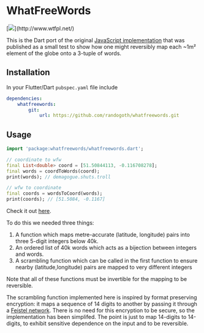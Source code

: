 # WhatFreeWords

[![](http://www.wtfpl.net/wp-content/uploads/2012/12/wtfpl-badge-4.png")](http://www.wtfpl.net/)

This is the Dart port of the original [JavaScript implementation](https://github.com/pballett/whatfreewords) that was published as a small test to show how one might reversibly map each ~1m² element of the globe onto a 3-tuple of words.

## Installation

In your Flutter/Dart `pubspec.yaml` file include

```yaml
dependencies:
    whatfreewords:
        git:
            url: https://github.com/randogoth/whatfreewords.git
```

## Usage

```dart
import 'package:whatfreewords/whatfreewords.dart';

// coordinate to wfw
final List<double> coord = [51.50844113, -0.116708278];
final words = coordToWords(coord);
print(words); // demagogue.shuts.troll

// wfw to coordinate
final coords = wordsToCoord(words);
print(coords); // [51.5084, -0.1167]
```

Check it out [here](https://pballett.github.io/whatfreewords/).

To do this we needed three things:
1. A function which maps metre-accurate (latitude, longitude) pairs into three 5-digit integers below 40k.
2. An ordered list of 40k words which acts as a bijection between integers and words.
3. A scrambling function which can be called in the first function to ensure nearby (latitude,longitude) pairs are mapped to very different integers

Note that all of these functions must be invertible for the mapping to be reversible.  

The scrambling function implemented here is inspired by format preserving encryption: it maps a sequence of 14 digits to another by passing it through a [Feistel network](https://en.wikipedia.org/wiki/Feistel_cipher). There is no need for this encryption to be secure, so the implementation has been simplifed. The point is just to map 14-digits to 14-digits, to exhibit sensitive dependence on the input and to be reversible. 
